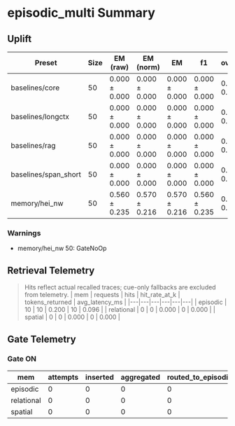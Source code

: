 # episodic_multi Summary

## Uplift
| Preset | Size | EM (raw) | EM (norm) | EM | f1 | overlong | format_violation | generated_tokens | input_tokens | latency_ms_mean | refusal_rate | rss_mb | store_size | time_ms_per_100 | total_tokens | ⚠️ |
|---|---|---|---|---|---|---|---|---|---|---|---|---|---|---|---|---|
| baselines/core | 50 | 0.000 ± 0.000 | 0.000 ± 0.000 | 0.000 ± 0.000 | 0.000 ± 0.000 | 0.000 ± 0.000 | 0.000 ± 0.000 | 170.500 ± 14.700 | 6100.000 ± 0.000 | 132.487 ± 8.130 | 0.000 ± 0.000 | 3841.695 ± 591.453 | 0.000 ± 0.000 | 105.669 ± 6.236 | 6270.500 ± 14.700 |  |
| baselines/longctx | 50 | 0.000 ± 0.000 | 0.000 ± 0.000 | 0.000 ± 0.000 | 0.000 ± 0.000 | 0.000 ± 0.000 | 0.000 ± 0.000 | 117.500 ± 4.900 | 6250.000 ± 0.000 | 106.107 ± 3.082 | 0.000 ± 0.000 | 2248.232 ± 351.058 | 0.000 ± 0.000 | 83.351 ± 2.358 | 6367.500 ± 4.900 |  |
| baselines/rag | 50 | 0.000 ± 0.000 | 0.000 ± 0.000 | 0.000 ± 0.000 | 0.000 ± 0.000 | 0.000 ± 0.000 | 0.000 ± 0.000 | 159.000 ± 15.680 | 6100.000 ± 0.000 | 127.052 ± 7.749 | 0.000 ± 0.000 | 2248.746 ± 304.504 | 0.000 ± 0.000 | 101.522 ± 5.933 | 6259.000 ± 15.680 |  |
| baselines/span_short | 50 | 0.000 ± 0.000 | 0.000 ± 0.000 | 0.000 ± 0.000 | 0.000 ± 0.000 | 0.000 ± 0.000 | 0.000 ± 0.000 | 159.000 ± 19.600 | 6100.000 ± 0.000 | 127.019 ± 10.185 | 0.000 ± 0.000 | 3287.561 ± 1371.759 | 0.000 ± 0.000 | 101.493 ± 7.814 | 6259.000 ± 19.600 |  |
| memory/hei_nw | 50 | 0.560 ± 0.235 | 0.570 ± 0.216 | 0.570 ± 0.216 | 0.560 ± 0.235 | 0.400 ± 0.196 | 0.400 ± 0.196 | 160.000 ± 29.400 | 6100.000 ± 0.000 | 128.274 ± 7.942 | 0.000 ± 0.000 | 1755.564 ± 87.354 | 5.000 ± 0.000 | 102.470 ± 5.854 | 6260.000 ± 29.400 | ⚠️ GateNoOp |

### Warnings
- memory/hei_nw 50: GateNoOp

## Retrieval Telemetry
> Hits reflect actual recalled traces; cue-only fallbacks are excluded from telemetry.
| mem | requests | hits | hit_rate_at_k | tokens_returned | avg_latency_ms |
|---|---|---|---|---|---|
| episodic | 10 | 10 | 0.200 | 10 | 0.096 |
| relational | 0 | 0 | 0.000 | 0 | 0.000 |
| spatial | 0 | 0 | 0.000 | 0 | 0.000 |

## Gate Telemetry
### Gate ON
| mem | attempts | inserted | aggregated | routed_to_episodic | blocked_new_edges |
|---|---|---|---|---|---|
| episodic | 0 | 0 | 0 | 0 | 0 |
| relational | 0 | 0 | 0 | 0 | 0 |
| spatial | 0 | 0 | 0 | 0 | 0 |
